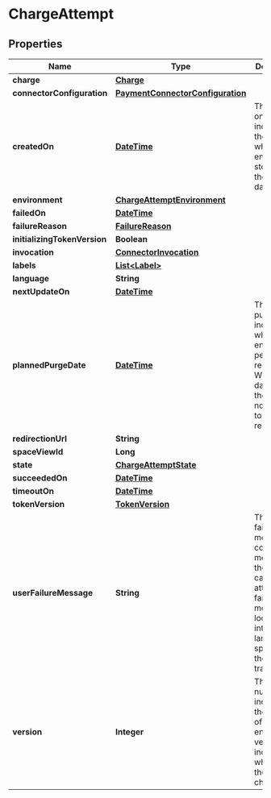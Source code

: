 
# ChargeAttempt

## Properties
Name | Type | Description | Notes
------------ | ------------- | ------------- | -------------
**charge** | [**Charge**](Charge.md) |  |  [optional]
**connectorConfiguration** | [**PaymentConnectorConfiguration**](PaymentConnectorConfiguration.md) |  |  [optional]
**createdOn** | [**DateTime**](DateTime.md) | The created on date indicates the date on which the entity was stored into the database. |  [optional]
**environment** | [**ChargeAttemptEnvironment**](ChargeAttemptEnvironment.md) |  |  [optional]
**failedOn** | [**DateTime**](DateTime.md) |  |  [optional]
**failureReason** | [**FailureReason**](FailureReason.md) |  |  [optional]
**initializingTokenVersion** | **Boolean** |  |  [optional]
**invocation** | [**ConnectorInvocation**](ConnectorInvocation.md) |  |  [optional]
**labels** | [**List&lt;Label&gt;**](Label.md) |  |  [optional]
**language** | **String** |  |  [optional]
**nextUpdateOn** | [**DateTime**](DateTime.md) |  |  [optional]
**plannedPurgeDate** | [**DateTime**](DateTime.md) | The planned purge date indicates when the entity is permanently removed. When the date is null the entity is not planned to be removed. |  [optional]
**redirectionUrl** | **String** |  |  [optional]
**spaceViewId** | **Long** |  |  [optional]
**state** | [**ChargeAttemptState**](ChargeAttemptState.md) |  |  [optional]
**succeededOn** | [**DateTime**](DateTime.md) |  |  [optional]
**timeoutOn** | [**DateTime**](DateTime.md) |  |  [optional]
**tokenVersion** | [**TokenVersion**](TokenVersion.md) |  |  [optional]
**userFailureMessage** | **String** | The user failure message contains the message for the user in case the attempt failed. The message is localized into the language specified on the transaction. |  [optional]
**version** | **Integer** | The version number indicates the version of the entity. The version is incremented whenever the entity is changed. |  [optional]



